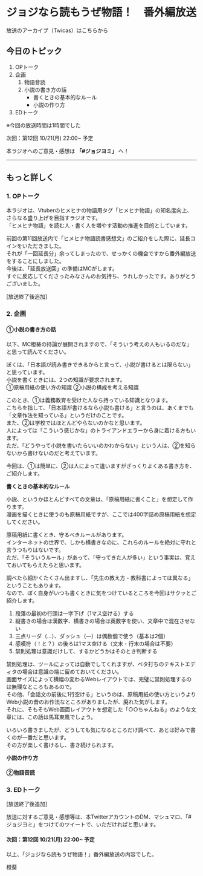 # ジョジなら読もうぜ物語！　番外編放送

放送のアーカイブ（Twicas）はこちらから

## 今日のトピック
1. OPトーク
1. 企画
    1. 物語音読
    1. 小説の書き方の話
        - 書くときの基本的なルール
        - 小説の作り方
1. EDトーク

※今回の放送時間は1時間でした

次回：第12回 10/21(月) 22:00~ 予定

本ラジオへのご意見・感想は **「#ジョジヨミ」** へ！

---

## もっと詳しく
### 1. OPトーク

本ラジオは、Vtuberのヒメヒナの物語用タグ「ヒメヒナ物語」の知名度向上、さらなる盛り上げを目指すラジオです。  
「ヒメヒナ物語」を読む人・書く人を増やす活動の推進を目的としています。  

前回の第11回放送内で「ヒメヒナ物語読書感想文」のご紹介をした際に、延長コインをいただきました。  
それが「一回延長分」余ってしまったので、せっかくの機会ですから番外編放送をすることにしました。  
今後は、「延長放送回」の準備はMCがします。  
すぐに反応してくださったみなさんのお気持ち、うれしかったです。ありがとうございました。

[放送終了後追加]

### 2. 企画
#### ①小説の書き方の話

以下、MC橙葵の持論が展開されますので、「そういう考えの人もいるのだな」と思って読んでください。

ぼくは、「日本語が読み書きできるからと言って、小説が書けるとは限らない」と思っています。  
小説を書くときには、2つの知識が要求されます。  
①原稿用紙の使い方の知識
②小説の構成を考える知識

このとき、①は義務教育を受けた人なら持っている知識となります。  
こちらを指して、「日本語が書けるなら小説も書ける」と言うのは、あくまでも「文章作法を知っている」というだけのことです。  
また、②は学校ではほとんどやらないのかなと思います。  
人によっては「こういう感じかな」のトライアンドエラーから身に着ける方もいます。  
ただ、「どうやって小説を書いたらいいのかわからない」という人は、②を知らないから書けないのだと考えています。

今回は、①は簡単に、②は人によって違いますがざっくりよくある書き方を、ご紹介します。

**書くときの基本的なルール**

小説、というかほとんどすべての文章は、「原稿用紙に書くこと」を想定して作ります。  
漫画を描くときに使うのも原稿用紙ですが、ここでは400字詰め原稿用紙を想定してください。  

原稿用紙に書くとき、守るべきルールがあります。  
インターネットの世界で、しかも横書きなのに、これらのルールを絶対に守れと言うつもりはないです。  
ただ、「そういうルール」があって、「守ってきた人が多い」という事実は、覚えておいてもらえたらと思います。  

調べたら細かくたくさん出ますし、「先生の教え方・教科書によっては異なる」ということもあります。  
なので、ぼく自身がいつも書くときに気をつけているところを今回はサクッとご紹介します。  

1. 段落の最初の行頭は一字下げ（1マス空ける）する
1. 縦書きの場合は漢数字、横書きの場合は英数字を使い、文章中で混在させない
1. 三点リーダ（…）、ダッシュ（―）は偶数個で使う（基本は2個）
1. 感嘆符（！と？）の後ろは1マス空ける（文末・行末の場合は不要）
1. 禁則処理は意識だけして、するかどうかはそのとき判断する

禁則処理は、ツールによっては自動でしてくれますが、ベタ打ちのテキストエディタの場合は意識の端に留めておいてください。  
画面サイズによって横幅の変わるWebレイアウトでは、完璧に禁則処理するのは無理なところもあるので。  
その他、「会話文の前後に1行空ける」というのは、原稿用紙の使い方というよりWeb小説の昔のお作法なところがありましたが、廃れた気がします。  
それに、そもそもWeb画面レイアウトを想定した「○○ちゃんねる」のような文章には、この話は馬耳東風でしょう。  

いろいろ書きましたが、どうしても気になるところだけ調べて、あとは好みで書くのが一番だと思います。  
その方が楽しく書けるし、書き続けられます。  

**小説の作り方**




#### ②物語音読

### 3. EDトーク

[放送終了後追加]

放送に対するご意見・感想等は、本TwitterアカウントのDM、マシュマロ、「#ジョジヨミ」をつけてのツイートで、いただければと思います。

#### 次回：第12回 10/21(月) 22:00~ 予定

以上、「ジョジなら読もうぜ物語！」番外編放送の内容でした。

橙葵
